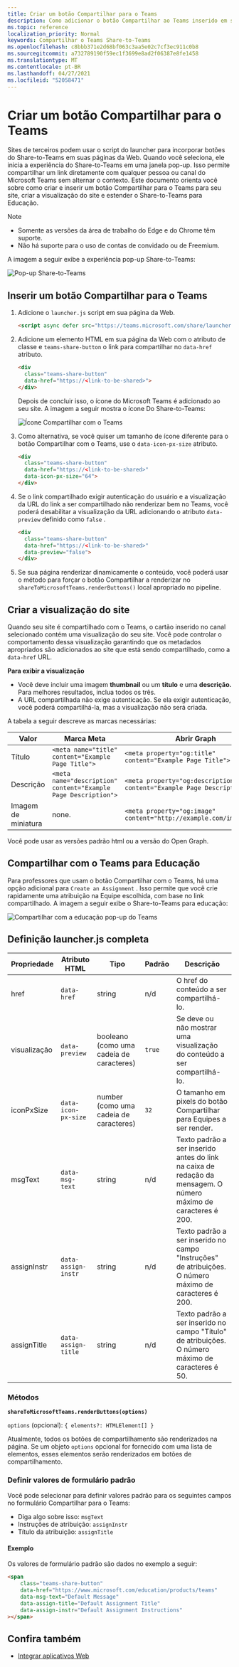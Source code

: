```yaml
---
title: Criar um botão Compartilhar para o Teams
description: Como adicionar o botão Compartilhar ao Teams inserido em seu site
ms.topic: reference
localization_priority: Normal
keywords: Compartilhar o Teams Share-to-Teams
ms.openlocfilehash: c8bbb371e2d68bf063c3aa5e02c7cf3ec911c0b8
ms.sourcegitcommit: a732789190f59ec1f3699e8ad2f06387e8fe1458
ms.translationtype: MT
ms.contentlocale: pt-BR
ms.lasthandoff: 04/27/2021
ms.locfileid: "52058471"
---
```

# <a name="create-share-to-teams-button"></a>Criar um botão Compartilhar para o Teams

Sites de terceiros podem usar o script do launcher para incorporar botões do Share-to-Teams em suas páginas da Web. Quando você seleciona, ele inicia a experiência do Share-to-Teams em uma janela pop-up. Isso permite compartilhar um link diretamente com qualquer pessoa ou canal do Microsoft Teams sem alternar o contexto. Este documento orienta você sobre como criar e inserir um botão Compartilhar para o Teams para seu site, criar a visualização do site e estender o Share-to-Teams para Educação.

> [!NOTE]
> * Somente as versões da área de trabalho do Edge e do Chrome têm suporte.
> * Não há suporte para o uso de contas de convidado ou de Freemium.  

A imagem a seguir exibe a experiência pop-up Share-to-Teams:

![Pop-up Share-to-Teams](~/assets/images/share-to-teams-popup.png)

## <a name="embed-a-share-to-teams-button"></a>Inserir um botão Compartilhar para o Teams

1. Adicione o `launcher.js` script em sua página da Web.

    ```html
    <script async defer src="https://teams.microsoft.com/share/launcher.js"></script>
    ```

1. Adicione um elemento HTML em sua página da Web com o atributo de classe e `teams-share-button` o link para compartilhar no `data-href` atributo.

    ```html
    <div
      class="teams-share-button"
      data-href="https://<link-to-be-shared>">
    </div>
    ```

    Depois de concluir isso, o ícone do Microsoft Teams é adicionado ao seu site. A imagem a seguir mostra o ícone Do Share-to-Teams:

    ![Ícone Compartilhar com o Teams](~/assets/icons/share-to-teams-icon.png)

1. Como alternativa, se você quiser um tamanho de ícone diferente para o botão Compartilhar com o Teams, use o `data-icon-px-size` atributo.

    ```html
    <div
      class="teams-share-button"
      data-href="https://<link-to-be-shared>"
      data-icon-px-size="64">
    </div>
    ```
1. Se o link compartilhado exigir autenticação do usuário e a visualização da URL do link a ser compartilhado não renderizar bem no Teams, você poderá desabilitar a visualização da URL adicionando o atributo `data-preview` definido como `false` .

    ```html
    <div
      class="teams-share-button"
      data-href="https://<link-to-be-shared>"
      data-preview="false">
    </div>
    ```

1. Se sua página renderizar dinamicamente o conteúdo, você poderá usar o método para forçar o botão Compartilhar a renderizar no `shareToMicrosoftTeams.renderButtons()` local apropriado no pipeline. 

## <a name="craft-your-website-preview"></a>Criar a visualização do site

Quando seu site é compartilhado com o Teams, o cartão inserido no canal selecionado contém uma visualização do seu site. Você pode controlar o comportamento dessa visualização garantindo que os metadados apropriados são adicionados ao site que está sendo compartilhado, como a `data-href` URL.  

**Para exibir a visualização**

* Você deve incluir uma imagem **thumbnail** ou um **título** e uma **descrição.** Para melhores resultados, inclua todos os três.
* A URL compartilhada não exige autenticação. Se ela exigir autenticação, você poderá compartilhá-la, mas a visualização não será criada.

A tabela a seguir descreve as marcas necessárias:

|Valor|Marca Meta| Abrir Graph|
|----|----|----|
|Título|`<meta name="title" content="Example Page Title">`|`<meta property="og:title" content="Example Page Title">`|
|Descrição|`<meta name="description" content="Example Page Description">`|`<meta property="og:description" content="Example Page Description">`|
|Imagem de miniatura| none. |`<meta property="og:image" content="http://example.com/image.jpg">`|

Você pode usar as versões padrão html ou a versão do Open Graph.

## <a name="share-to-teams-for-education"></a>Compartilhar com o Teams para Educação

Para professores que usam o botão Compartilhar com o Teams, há uma opção adicional para `Create an Assignment` . Isso permite que você crie rapidamente uma atribuição na Equipe escolhida, com base no link compartilhado. A imagem a seguir exibe o Share-to-Teams para educação: 

![Compartilhar com a educação pop-up do Teams](~/assets/images/share-to-teams-popup-edu.png)

## <a name="full-launcherjs-definition"></a>Definição launcher.js completa

| Propriedade | Atributo HTML | Tipo | Padrão | Descrição |
| -------------- | ---------------------- | --------------------- | ------- | ---------------------------------------------------------------------- |
| href | `data-href` | string | n/d | O href do conteúdo a ser compartilhá-lo. |
| visualização | `data-preview` | booleano (como uma cadeia de caracteres) | `true` | Se deve ou não mostrar uma visualização do conteúdo a ser compartilhá-lo. |
| iconPxSize | `data-icon-px-size` | number (como uma cadeia de caracteres) | `32` | O tamanho em pixels do botão Compartilhar para Equipes a ser render. |
| msgText | `data-msg-text` | string | n/d | Texto padrão a ser inserido antes do link na caixa de redação da mensagem. O número máximo de caracteres é 200. |
| assignInstr | `data-assign-instr` | string | n/d | Texto padrão a ser inserido no campo "Instruções" de atribuições. O número máximo de caracteres é 200. |
| assignTitle | `data-assign-title` | string | n/d | Texto padrão a ser inserido no campo "Título" de atribuições. O número máximo de caracteres é 50. |

### <a name="methods"></a>Métodos

**`shareToMicrosoftTeams.renderButtons(options)`**

`options` (opcional): `{ elements?: HTMLElement[] }`

Atualmente, todos os botões de compartilhamento são renderizados na página. Se um objeto `options` opcional for fornecido com uma lista de elementos, esses elementos serão renderizados em botões de compartilhamento.

### <a name="set-default-form-values"></a>Definir valores de formulário padrão

Você pode selecionar para definir valores padrão para os seguintes campos no formulário Compartilhar para o Teams:

* Diga algo sobre isso: `msgText`
* Instruções de atribuição: `assignInstr`
* Título da atribuição: `assignTitle`

#### <a name="example"></a>Exemplo

 Os valores de formulário padrão são dados no exemplo a seguir:

```html
<span
    class="teams-share-button"
    data-href="https://www.microsoft.com/education/products/teams"
    data-msg-text="Default Message"
    data-assign-title="Default Assignment Title"
    data-assign-instr="Default Assignment Instructions"
></span>
```

## <a name="see-also"></a>Confira também

- [Integrar aplicativos Web](~/samples/integrate-web-apps-overview.md)
